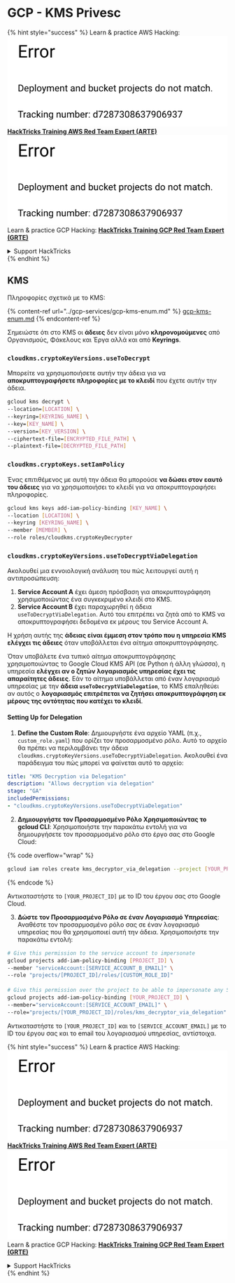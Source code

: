 # GCP - KMS Privesc

{% hint style="success" %}
Learn & practice AWS Hacking:<img src="../../../.gitbook/assets/image (1) (1).png" alt="" data-size="line">[**HackTricks Training AWS Red Team Expert (ARTE)**](https://training.hacktricks.xyz/courses/arte)<img src="../../../.gitbook/assets/image (1) (1).png" alt="" data-size="line">\
Learn & practice GCP Hacking: <img src="../../../.gitbook/assets/image (2).png" alt="" data-size="line">[**HackTricks Training GCP Red Team Expert (GRTE)**<img src="../../../.gitbook/assets/image (2).png" alt="" data-size="line">](https://training.hacktricks.xyz/courses/grte)

<details>

<summary>Support HackTricks</summary>

* Check the [**subscription plans**](https://github.com/sponsors/carlospolop)!
* **Join the** 💬 [**Discord group**](https://discord.gg/hRep4RUj7f) or the [**telegram group**](https://t.me/peass) or **follow** us on **Twitter** 🐦 [**@hacktricks\_live**](https://twitter.com/hacktricks\_live)**.**
* **Share hacking tricks by submitting PRs to the** [**HackTricks**](https://github.com/carlospolop/hacktricks) and [**HackTricks Cloud**](https://github.com/carlospolop/hacktricks-cloud) github repos.

</details>
{% endhint %}

## KMS

Πληροφορίες σχετικά με το KMS:

{% content-ref url="../gcp-services/gcp-kms-enum.md" %}
[gcp-kms-enum.md](../gcp-services/gcp-kms-enum.md)
{% endcontent-ref %}

Σημειώστε ότι στο KMS οι **άδειες** δεν είναι μόνο **κληρονομούμενες** από Οργανισμούς, Φάκελους και Έργα αλλά και από **Keyrings**.

### `cloudkms.cryptoKeyVersions.useToDecrypt`

Μπορείτε να χρησιμοποιήσετε αυτήν την άδεια για να **αποκρυπτογραφήσετε πληροφορίες με το κλειδί** που έχετε αυτήν την άδεια.
```bash
gcloud kms decrypt \
--location=[LOCATION] \
--keyring=[KEYRING_NAME] \
--key=[KEY_NAME] \
--version=[KEY_VERSION] \
--ciphertext-file=[ENCRYPTED_FILE_PATH] \
--plaintext-file=[DECRYPTED_FILE_PATH]
```
### `cloudkms.cryptoKeys.setIamPolicy`

Ένας επιτιθέμενος με αυτή την άδεια θα μπορούσε **να δώσει στον εαυτό του άδειες** για να χρησιμοποιήσει το κλειδί για να αποκρυπτογραφήσει πληροφορίες.
```bash
gcloud kms keys add-iam-policy-binding [KEY_NAME] \
--location [LOCATION] \
--keyring [KEYRING_NAME] \
--member [MEMBER] \
--role roles/cloudkms.cryptoKeyDecrypter
```
### `cloudkms.cryptoKeyVersions.useToDecryptViaDelegation`

Ακολουθεί μια εννοιολογική ανάλυση του πώς λειτουργεί αυτή η αντιπροσώπευση:

1. **Service Account A** έχει άμεση πρόσβαση για αποκρυπτογράφηση χρησιμοποιώντας ένα συγκεκριμένο κλειδί στο KMS.
2. **Service Account B** έχει παραχωρηθεί η άδεια `useToDecryptViaDelegation`. Αυτό του επιτρέπει να ζητά από το KMS να αποκρυπτογραφήσει δεδομένα εκ μέρους του Service Account A.

Η χρήση αυτής της **άδειας είναι έμμεση στον τρόπο που η υπηρεσία KMS ελέγχει τις άδειες** όταν υποβάλλεται ένα αίτημα αποκρυπτογράφησης.

Όταν υποβάλετε ένα τυπικό αίτημα αποκρυπτογράφησης χρησιμοποιώντας το Google Cloud KMS API (σε Python ή άλλη γλώσσα), η υπηρεσία **ελέγχει αν ο ζητών λογαριασμός υπηρεσίας έχει τις απαραίτητες άδειες**. Εάν το αίτημα υποβάλλεται από έναν λογαριασμό υπηρεσίας με την **άδεια `useToDecryptViaDelegation`**, το KMS επαληθεύει αν αυτός ο **λογαριασμός επιτρέπεται να ζητήσει αποκρυπτογράφηση εκ μέρους της οντότητας που κατέχει το κλειδί**.

#### Setting Up for Delegation

1. **Define the Custom Role**: Δημιουργήστε ένα αρχείο YAML (π.χ., `custom_role.yaml`) που ορίζει τον προσαρμοσμένο ρόλο. Αυτό το αρχείο θα πρέπει να περιλαμβάνει την άδεια `cloudkms.cryptoKeyVersions.useToDecryptViaDelegation`. Ακολουθεί ένα παράδειγμα του πώς μπορεί να φαίνεται αυτό το αρχείο:
```yaml
title: "KMS Decryption via Delegation"
description: "Allows decryption via delegation"
stage: "GA"
includedPermissions:
- "cloudkms.cryptoKeyVersions.useToDecryptViaDelegation"
```
2. **Δημιουργήστε τον Προσαρμοσμένο Ρόλο Χρησιμοποιώντας το gcloud CLI**: Χρησιμοποιήστε την παρακάτω εντολή για να δημιουργήσετε τον προσαρμοσμένο ρόλο στο έργο σας στο Google Cloud:

{% code overflow="wrap" %}
```bash
gcloud iam roles create kms_decryptor_via_delegation --project [YOUR_PROJECT_ID] --file custom_role.yaml
```
{% endcode %}

Αντικαταστήστε το `[YOUR_PROJECT_ID]` με το ID του έργου σας στο Google Cloud.

3. **Δώστε τον Προσαρμοσμένο Ρόλο σε έναν Λογαριασμό Υπηρεσίας**: Αναθέστε τον προσαρμοσμένο ρόλο σας σε έναν λογαριασμό υπηρεσίας που θα χρησιμοποιεί αυτή την άδεια. Χρησιμοποιήστε την παρακάτω εντολή:
```bash
# Give this permission to the service account to impersonate
gcloud projects add-iam-policy-binding [PROJECT_ID] \
--member "serviceAccount:[SERVICE_ACCOUNT_B_EMAIL]" \
--role "projects/[PROJECT_ID]/roles/[CUSTOM_ROLE_ID]"

# Give this permission over the project to be able to impersonate any SA
gcloud projects add-iam-policy-binding [YOUR_PROJECT_ID] \
--member="serviceAccount:[SERVICE_ACCOUNT_EMAIL]" \
--role="projects/[YOUR_PROJECT_ID]/roles/kms_decryptor_via_delegation"
```
Αντικαταστήστε το `[YOUR_PROJECT_ID]` και το `[SERVICE_ACCOUNT_EMAIL]` με το ID του έργου σας και το email του λογαριασμού υπηρεσίας, αντίστοιχα.

{% hint style="success" %}
Learn & practice AWS Hacking:<img src="../../../.gitbook/assets/image (1) (1).png" alt="" data-size="line">[**HackTricks Training AWS Red Team Expert (ARTE)**](https://training.hacktricks.xyz/courses/arte)<img src="../../../.gitbook/assets/image (1) (1).png" alt="" data-size="line">\
Learn & practice GCP Hacking: <img src="../../../.gitbook/assets/image (2).png" alt="" data-size="line">[**HackTricks Training GCP Red Team Expert (GRTE)**<img src="../../../.gitbook/assets/image (2).png" alt="" data-size="line">](https://training.hacktricks.xyz/courses/grte)

<details>

<summary>Support HackTricks</summary>

* Check the [**subscription plans**](https://github.com/sponsors/carlospolop)!
* **Join the** 💬 [**Discord group**](https://discord.gg/hRep4RUj7f) or the [**telegram group**](https://t.me/peass) or **follow** us on **Twitter** 🐦 [**@hacktricks\_live**](https://twitter.com/hacktricks\_live)**.**
* **Share hacking tricks by submitting PRs to the** [**HackTricks**](https://github.com/carlospolop/hacktricks) and [**HackTricks Cloud**](https://github.com/carlospolop/hacktricks-cloud) github repos.

</details>
{% endhint %}
